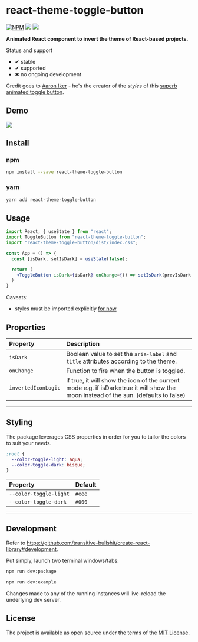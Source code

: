 # react-theme-toggle-button

[![NPM](https://img.shields.io/npm/v/react-theme-toggle-button.svg)](https://www.npmjs.com/package/react-theme-toggle-button) ![](https://github.com/gomorizsolt/react-theme-toggle-button/workflows/CI/badge.svg) ![](https://github.com/gomorizsolt/react-theme-toggle-button/workflows/Publish/badge.svg)

**Animated React component to invert the theme of React-based projects.**

Status and support
- &#x2714; stable
- &#x2714; supported
- &#x2716; no ongoing development

Credit goes to [Aaron Iker](https://codepen.io/aaroniker) - he's the creator of the *styles* of this [superb animated toggle button](https://codepen.io/aaroniker/pen/KGpXZo).

## Demo

![](media/demo.gif)

## Install

### npm

```bash
npm install --save react-theme-toggle-button
```

### yarn

```bash
yarn add react-theme-toggle-button
```

## Usage

```jsx
import React, { useState } from "react";
import ToggleButton from "react-theme-toggle-button";
import "react-theme-toggle-button/dist/index.css";

const App = () => {
  const [isDark, setIsDark] = useState(false);

  return (
    <ToggleButton isDark={isDark} onChange={() => setIsDark(prevIsDark => !prevIsDark)} />
  )
}
```

Caveats:
- styles must be imported explicitly [for now](https://stackoverflow.com/a/57906016/9599137)

## Properties

Property | Description
:--- | :---
`isDark`|Boolean value to set the `aria-label` and `title` attributes according to the theme.
`onChange`|Function to fire when the button is toggled.
`invertedIconLogic`|if true, it will show the icon of the current mode e.g. if isDark=true it will show the moon instead of the sun. (defaults to false)
-----

## Styling

The package leverages CSS properties in order for you to tailor the colors to suit your needs.

```css
:root {
  --color-toggle-light: aqua;
  --color-toggle-dark: bisque;
}
```

Property | Default
:--- | :---
`--color-toggle-light`|`#eee`
`--color-toggle-dark`|`#000`
-----

## Development

Refer to https://github.com/transitive-bullshit/create-react-library#development.

Put simply, launch two terminal windows/tabs:

```bash
npm run dev:package
```

```bash
npm run dev:example
```

Changes made to any of the running instances will live-reload the underlying dev server.

## License

The project is available as open source under the terms of the [MIT License](http://opensource.org/licenses/MIT).
